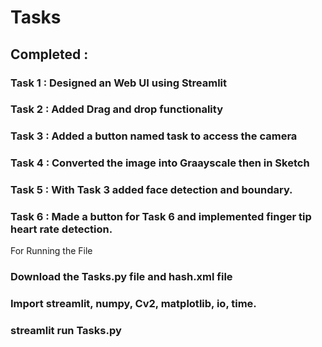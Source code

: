 # Tasks
## Completed :
### Task 1 : Designed an Web UI using Streamlit
### Task 2 : Added Drag and drop functionality 
### Task 3 : Added a button named task to access the camera
### Task 4 : Converted the image into Graayscale then in Sketch
### Task 5 : With Task 3 added face detection and boundary. 
### Task 6 : Made a button for Task 6 and implemented finger tip heart rate detection.

For Running the File 
### Download the Tasks.py file and hash.xml file
### Import streamlit, numpy, Cv2, matplotlib, io, time.
### streamlit run Tasks.py
